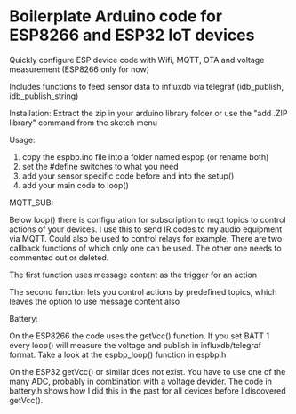 # Boilerplate Arduino code for ESP8266 and ESP32 IoT devices 

Quickly configure ESP device code with Wifi, MQTT, OTA and voltage measurement (ESP8266 only for now)

Includes functions to feed sensor data to influxdb via telegraf (idb_publish, idb_publish_string)

Installation: Extract the zip in your arduino library folder or use the "add .ZIP library" command from the sketch menu

Usage: 
1. copy the espbp.ino file into a folder named espbp (or rename both)
2. set the #define switches to what you need
3. add your sensor specific code before and into the setup()
4. add your main code to loop()

MQTT_SUB:

Below loop() there is configuration for subscription to mqtt topics to control actions of your devices.
I use this to send IR codes to my audio equipment via MQTT. Could also be used to control relays for example.
There are two callback functions of which only one can be used. The other one needs to commented out or deleted. 

The first function uses message content as the trigger for an action

The second function lets you control actions by predefined topics, which leaves the option to use message content also

Battery:

On the ESP8266 the code uses the getVcc() function. If you set BATT 1 every loop() will measure the voltage and publish in influxdb/telegraf format.
Take a look at the espbp_loop() function in espbp.h

On the ESP32 getVcc() or similar does not exist. You have to use one of the many ADC, probably in combination with a voltage devider. The code in battery.h shows how I did this in the past for all devices before I discovered getVcc().

